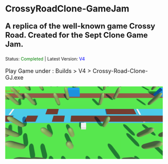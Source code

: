 # CrossyRoadClone-GameJam
<p style="font-size: 24px; font-weight: bold;">A replica of the well-known game Crossy Road. Created for the Sept Clone Game Jam.</p>

<p>Status: <span style="color: green;">Completed</span> | Latest Version: <span style="color: blue;">V4</span></p>

<p style="font-size: 18px; margin-top: 20px;">Play Game under : Builds > V4 > Crossy-Road-Clone-GJ.exe</p>

![Crossy Road Clone ScreenShot](Builds/Pictures/cr3.png)
